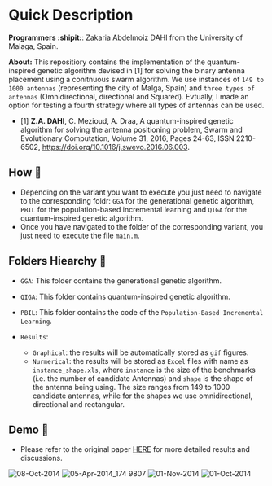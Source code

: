 # Quick Description

**Programmers :shipit:**: Zakaria Abdelmoiz DAHI from the University of Malaga, Spain. 

**About:** This repositiory contains the implementation of the quantum-inspired genetic algorithm devised in [1] for solving the binary antenna placement using a conitnuous swarm algorithm. We use instances of `149 to 1000 antennas` (representing the city of Malga, Spain) and `three types of antennas` (Omnidirectional, directional and Squared). Evtually, I made an option for testing a fourth strategy where all types of antennas can be used.

- [1] **Z.A. DAHI**, C. Mezioud, A. Draa, A quantum-inspired genetic algorithm for solving the antenna positioning problem, Swarm and Evolutionary Computation, Volume 31, 2016, Pages 24-63, ISSN 2210-6502, https://doi.org/10.1016/j.swevo.2016.06.003.

## **How :green_book:** 

- Depending on the variant you want to execute you just need to navigate to the corresponding foldr: `GGA` for the generational genetic algorithm, `PBIL` for the population-based incremental learning and `QIGA` for the quantum-inspired genetic algorithm.
- Once you have navigated to the folder of the corresponding variant, you just need to execute the file `main.m`.


## **Folders Hiearchy :open_file_folder:**
    
- `GGA`: This folder contains the generational genetic algorithm.
- `QIGA`: This folder contains quantum-inspired genetic algorithm.
- `PBIL`: This folder contains the code of the `Population-Based Incremental Learning`. 

- `Results`: 
    - `Graphical`: the results will be automatically stored as `gif` figures.
    - `Nurmerical`: the results will be stored as `Excel` files with name as `instance_shape.xls`, where `instance` is the size of the benchmarks (i.e. the number of candidate Antennas) and `shape` is the shape of the antenna being using. The size ranges from 149 to 1000 candidate antennas, while for the shapes we use omnidirectional, directional and rectangular. 
        
## **Demo :movie_camera:**
    
- Please refer to the original paper [HERE](https://www.sciencedirect.com/science/article/pii/S2210650216300293) for more detailed results and discussions.

![08-Oct-2014](https://user-images.githubusercontent.com/68249696/222123414-ef9b0af1-1271-42f1-992c-050d05295fc1.gif)
![05-Apr-2014_174 9807](https://user-images.githubusercontent.com/68249696/222123453-52043b21-bfaa-44d7-8470-7eff65d914ea.gif)
![01-Nov-2014](https://user-images.githubusercontent.com/68249696/222123511-c42c8f57-a4e6-4ce9-9e29-686ad6ea53e4.gif)
![01-Oct-2014](https://user-images.githubusercontent.com/68249696/222123560-3e43f77b-d7dc-4242-8c11-7d2d5faa8ab4.gif)

